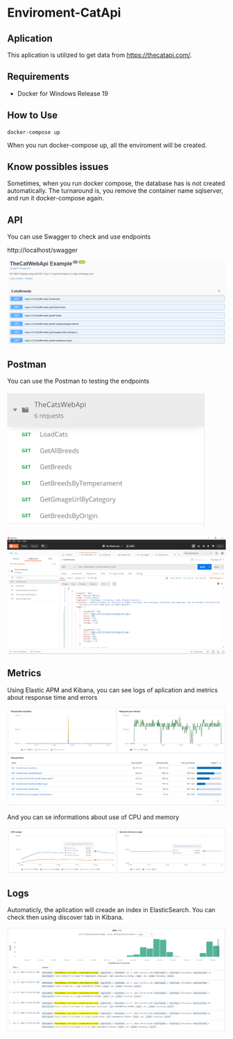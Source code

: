 # Enviroment-CatApi

## Aplication
This aplication is utilized to get data from https://thecatapi.com/.

## Requirements
* Docker for Windows Release 19

## How to Use
```
docker-compose up
```

When you run docker-compose up, all the enviroment will be created.


## Know possibles issues
Sometimes, when you run docker compose, the database has is not created automatically.
The turnaround is, you remove the container name sqlserver, and run it docker-compose again.

## API
You can use Swagger to check and use endpoints 

http://localhost/swagger

![Image](https://github.com/lucaswinther/Enviroment-CatApi/blob/master/images/swagger.png)

## Postman
You can use the Postman to testing the endpoints

![Image](https://github.com/lucaswinther/Enviroment-CatApi/blob/master/images/Postman.png)

![Image](https://github.com/lucaswinther/Enviroment-CatApi/blob/master/images/Postman2.png)


## Metrics
Using Elastic APM and Kibana, you can see logs of aplication and metrics about response time and errors

![Image](https://github.com/lucaswinther/Enviroment-CatApi/blob/master/images/ApiMonitoring.png)

And you can se informations about use of CPU and memory

![Postman](https://github.com/lucaswinther/Enviroment-CatApi/blob/master/images/ApiMonitoring2.png)

## Logs
Automaticly, the aplication will creade an index in ElasticSearch.
You can check then using discover tab in Kibana.

![Image](https://github.com/lucaswinther/Enviroment-CatApi/blob/master/images/ApiLogs.png)
